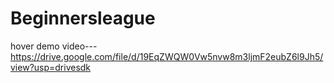 # Beginnersleague

hover demo video---
https://drive.google.com/file/d/19EqZWQW0Vw5nvw8m3ljmF2eubZ6l9Jh5/view?usp=drivesdk


